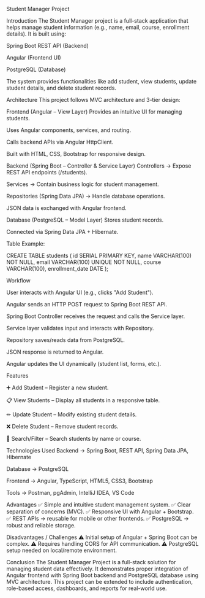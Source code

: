 
Student Manager Project

Introduction
The Student Manager project is a full-stack application that helps manage student information (e.g., name, email, course, enrollment details). It is built using:

Spring Boot REST API (Backend)

Angular (Frontend UI)

PostgreSQL (Database)

The system provides functionalities like add student, view students, update student details, and delete student records.

Architecture
This project follows MVC architecture and 3-tier design:

Frontend (Angular – View Layer)
Provides an intuitive UI for managing students.

Uses Angular components, services, and routing.

Calls backend APIs via Angular HttpClient.

Built with HTML, CSS, Bootstrap for responsive design.

Backend (Spring Boot – Controller & Service Layer)
Controllers → Expose REST API endpoints (/students).

Services → Contain business logic for student management.

Repositories (Spring Data JPA) → Handle database operations.

JSON data is exchanged with Angular frontend.

Database (PostgreSQL – Model Layer)
Stores student records.

Connected via Spring Data JPA + Hibernate.

Table Example:

CREATE TABLE students ( id SERIAL PRIMARY KEY, name VARCHAR(100) NOT NULL, email VARCHAR(100) UNIQUE NOT NULL, course VARCHAR(100), enrollment_date DATE );

Workflow

User interacts with Angular UI (e.g., clicks "Add Student").

Angular sends an HTTP POST request to Spring Boot REST API.

Spring Boot Controller receives the request and calls the Service layer.

Service layer validates input and interacts with Repository.

Repository saves/reads data from PostgreSQL.

JSON response is returned to Angular.

Angular updates the UI dynamically (student list, forms, etc.).

Features

➕ Add Student – Register a new student.

📋 View Students – Display all students in a responsive table.

✏ Update Student – Modify existing student details.

❌ Delete Student – Remove student records.

🔎 Search/Filter – Search students by name or course.

Technologies Used
Backend → Spring Boot, REST API, Spring Data JPA, Hibernate

Database → PostgreSQL

Frontend → Angular, TypeScript, HTML5, CSS3, Bootstrap

Tools → Postman, pgAdmin, IntelliJ IDEA, VS Code

Advantages
✅ Simple and intuitive student management system. ✅ Clear separation of concerns (MVC). ✅ Responsive UI with Angular + Bootstrap. ✅ REST APIs → reusable for mobile or other frontends. ✅ PostgreSQL → robust and reliable storage.

Disadvantages / Challenges
⚠ Initial setup of Angular + Spring Boot can be complex. ⚠ Requires handling CORS for API communication. ⚠ PostgreSQL setup needed on local/remote environment.

Conclusion
The Student Manager Project is a full-stack solution for managing student data effectively. It demonstrates proper integration of Angular frontend with Spring Boot backend and PostgreSQL database using MVC architecture. This project can be extended to include authentication, role-based access, dashboards, and reports for real-world use.